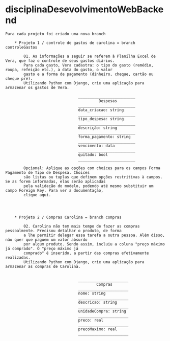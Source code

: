 # disciplinaDesevolvimentoWebBackend
    Para cada projeto foi criado uma nova branch

        * Projeto 1 / controle de gastos de carolina = branch controleGastos

            01. As informações a seguir se referem à Planilha Excel de Vera, que faz o controle de seus gastos diários.
            Para cada gasto, Vera cadastra: o tipo do gasto (remédio, roupa, refeição etc.), a data do gasto, o valor
            gasto e a forma de pagamento (dinheiro, cheque, cartão ou cheque pré).
            Utilizando Python com Django, crie uma aplicação para armazenar os gastos de Vera.

                                    _________________________
                                             Despesas
                                    _________________________
                                    data_criacao: string
                                    _________________________
                                    tipo_despesa: string
                                    _________________________
                                    descrição: string
                                    _________________________
                                    forma_pagamento: string
                                    _________________________
                                    vencimento: data
                                    _________________________
                                    quitado: bool
                                    _________________________

            Opcional: Aplique as opções com choices para os campos Forma Pagamento de Tipo de Despesa. Choices
            são listas ou tuplas que definem opções restritivas à campos. Se as forem informadas, elas serão aplicadas
            pela validação do modelo, podendo até mesmo substituir um campo Foreign Key. Para ver a documentação,
            clique aqui.



        
        * Projeto 2 / Compras Carolina = branch compras

            02. Carolina não tem mais tempo de fazer as compras pessoalmente. Precisou detalhar o produto, de forma
            a lhe permitir delegar essa tarefa a outra pessoa. Além disso, não quer que paguem um valor absurdo
            por algum produto. Sendo assim, incluiu a coluna "preço máximo já comprado". O "preço máximo já
            comprado" é inserido, a partir das compras efetivamente realizadas.
            Utilizando Python com Django, crie uma aplicação para armazenar as compras de Carolina.


                                    ______________________
                                            Compras
                                    ______________________
                                    nome: string
                                    ______________________
                                    descricao: string
                                    ______________________
                                    unidadeCompra: string
                                    ______________________
                                    preco: real
                                    ______________________
                                    precoMaximo: real
                                    ______________________
                        